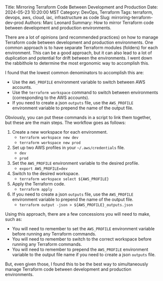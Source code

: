 Title: Mirroring Terraform Code Between Development and Production
Date: 2024-05-23 10:20:00 MST
Category: DevOps, Terraform
Tags: terraform, devops, aws, cloud, iac, infrastructure as code
Slug: mirroring-terraform-dev-prod
Authors: Marc Leonard
Summary: How to mirror Terraform code between development and production environments.

There are a lot of opinions (and recommended practices) on how to manage Terraform code between development and production environments. One common approach is to have separate Terraform modules (folders)  for each environment. This can be a good approach, but it can also lead to a lot of duplication and potential for drift between the environments. I went down the rabbithole to determine the most ergonomic way to accomplish this. 

I found that the lowest common denominators to accomplish this are:
- Use the `AWS_PROFILE` environment variable to switch between AWS accounts.
- Use the `terraform workspace` command to switch between environments (corresponding to the AWS accounts).
- If you need to create a json `outputs` file, use the `AWS_PROFILE` environment variable to prepend the name of the output file.

Obviously, you can put these commands in a script to link them together, but these are the main steps. The workflow goes as follows:

1. Create a new workspace for each environment.
    - `terraform workspace new dev`
    - `terraform workspace new prod`
2. Set up two AWS profiles in your `~/.aws/credentials` file.
    - `dev`
    - `prod`
3. Set the `AWS_PROFILE` environment variable to the desired profile.
    - `export AWS_PROFILE=dev`
4. Switch to the desired workspace.
    - `terraform workspace select ${AWS_PROFILE}`
5. Apply the Terraform code.
   - `terraform apply`
6. If you need to create a json `outputs` file, use the `AWS_PROFILE` environment variable to prepend the name of the output file.
    - `terraform output -json > ${AWS_PROFILE}_outputs.json`


Using this approach, there are a few concessions you will need to make, such as:
- You will need to remember to set the `AWS_PROFILE` environment variable before running any Terraform commands.
- You will need to remember to switch to the correct workspace before running any Terraform commands.
- You will need to remember to prepend the `AWS_PROFILE` environment variable to the output file name if you need to create a json `outputs` file.

But, even given those, I found this to be the best way to simultaneously manage Terraform code between development and production environments. 
